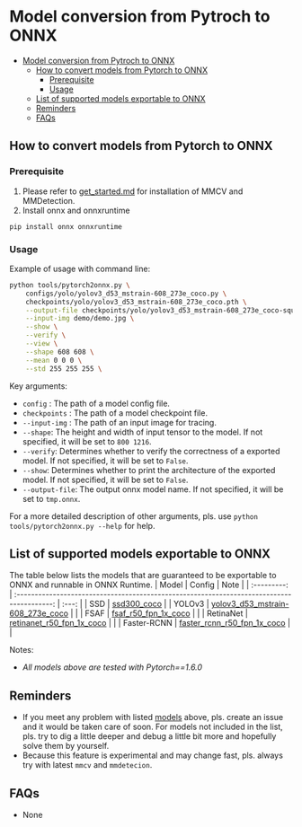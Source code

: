 # Model conversion from Pytroch to ONNX

<!-- TOC -->

- [Model conversion from Pytroch to ONNX](#model-conversion-from-pytroch-to-onnx)
  - [How to convert models from Pytorch to ONNX](#how-to-convert-models-from-pytorch-to-onnx)
    - [Prerequisite](#prerequisite)
    - [Usage](#usage)
  - [List of supported models exportable to ONNX](#list-of-supported-models-exportable-to-onnx)
  - [Reminders](#reminders)
  - [FAQs](#faqs)

<!-- TOC -->

## How to convert models from Pytorch to ONNX

### Prerequisite

1. Please refer to [get_started.md](../../docs/get_started.md) for installation of MMCV and MMDetection.
2. Install onnx and onnxruntime

  ```shell
  pip install onnx onnxruntime
  ```

### Usage

Example of usage with command line:

```bash
python tools/pytorch2onnx.py \
    configs/yolo/yolov3_d53_mstrain-608_273e_coco.py \
    checkpoints/yolo/yolov3_d53_mstrain-608_273e_coco.pth \
    --output-file checkpoints/yolo/yolov3_d53_mstrain-608_273e_coco-squeeze.onnx \
    --input-img demo/demo.jpg \
    --show \
    --verify \
    --view \
    --shape 608 608 \
    --mean 0 0 0 \
    --std 255 255 255 \
```

Key arguments:

- `config` : The path of a model config file.
- `checkpoints` : The path of a model checkpoint file.
- `--input-img` : The path of an input image for tracing.
- `--shape`: The height and width of input tensor to the model. If not specified, it will be set to `800 1216`.
- `--verify`: Determines whether to verify the correctness of a exported model. If not specified, it will be set to `False`.
- `--show`: Determines whether to print the architecture of the exported model. If not specified, it will be set to `False`.
- `--output-file`: The output onnx model name. If not specified, it will be set to `tmp.onnx`.

For a more detailed description of other arguments, pls. use `python tools/pytorch2onnx.py --help` for help.

## List of supported models exportable to ONNX

The table below lists the models that are guaranteed to be exportable to ONNX and runnable in ONNX Runtime.
|    Model    |                                           Config                                           | Note  |
| :---------: | :----------------------------------------------------------------------------------------: | :---: |
|     SSD     |                      [ssd300_coco](../../configs/ssd/ssd300_coco.py)                       |
|   YOLOv3    | [yolov3_d53_mstrain-608_273e_coco](../../configs/yolo/yolov3_d53_mstrain-608_273e_coco.py) |       |
|    FSAF     |             [fsaf_r50_fpn_1x_coco](../../configs/fsaf/fsaf_r50_fpn_1x_coco.py)             |       |
|  RetinaNet  |     [retinanet_r50_fpn_1x_coco](../../configs/retinanet/retinanet_r50_fpn_1x_coco.py)      |       |
| Faster-RCNN |  [faster_rcnn_r50_fpn_1x_coco](../../configs/faster_rcnn/faster_rcnn_r50_fpn_1x_coco.py)   |       |

Notes:

- *All models above are tested with Pytorch==1.6.0*

## Reminders

- If you meet any problem with listed [models](#list) above, pls. create an issue and it would be taken care of soon. For models not included in the list, pls. try to dig a little deeper and debug a little bit more and hopefully solve them by yourself.
- Because this feature is experimental and may change fast, pls. always try with latest `mmcv` and `mmdetecion`.

## FAQs

- None
